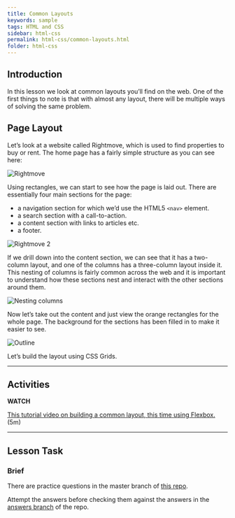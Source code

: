 ```yaml
---
title: Common Layouts
keywords: sample
tags: HTML and CSS
sidebar: html-css
permalink: html-css/common-layouts.html
folder: html-css
---
```


## Introduction

In this lesson we look at common layouts you’ll find on the web. One of the first things to note is that with almost any layout, there will be multiple ways of solving the same problem.

## Page Layout

Let’s look at a website called Rightmove, which is used to find properties to buy or rent. The home page has a fairly simple structure as you can see here:

![Rightmove](../images/htmlcss/4-4-pagelayout.jpg)

Using rectangles, we can start to see how the page is laid out. There are essentially four main sections for the page:

- a navigation section for which we’d use the HTML5 `<nav>` element.
- a search section with a call-to-action.
- a content section with links to articles etc.
- a footer.

![Rightmove 2](../images/htmlcss/4-4-pagelayout2.jpg)

If we drill down into the content section, we can see that it has a two-column layout, and one of the columns has a three-column layout inside it. This nesting of columns is fairly common across the web and it is important to understand how these sections nest and interact with the other sections around them.

![Nesting columns](../images/htmlcss/4-4-nestingcolumns.jpg)

Now let’s take out the content and just view the orange rectangles for the whole page. The background for the sections has been filled in to make it easier to see.

![Outline](../images/htmlcss/4-4-nestingcolumns2.jpg)

Let’s build the layout using CSS Grids.

<hr>

## Activities

**WATCH**

[This tutorial video on building a common layout, this time using Flexbox.](https://scrimba.com/scrim/cRqk2wCD?pl=paaBbTa) (5m)

<hr>

## Lesson Task

### Brief

There are practice questions in the master branch of [this repo](https://github.com/Noroff-Education/lesson-task-htmlcss-module4-lesson4).

Attempt the answers before checking them against the answers in the [answers branch](https://github.com/Noroff-Education/lesson-task-htmlcss-module4-lesson4/tree/answers) of the repo.
